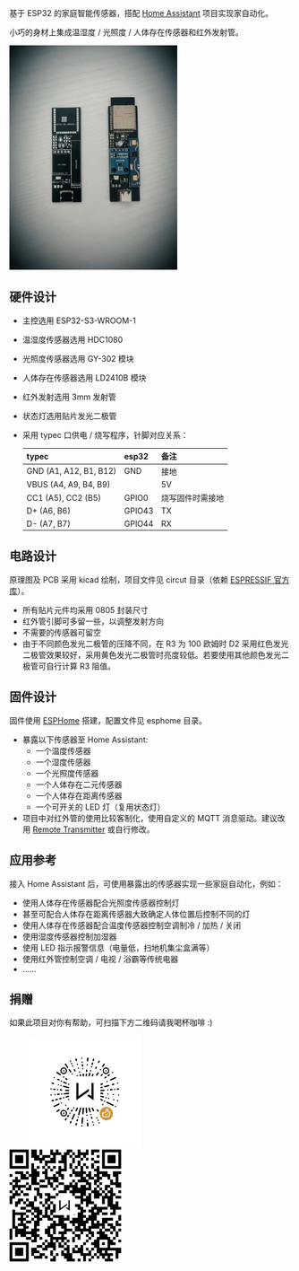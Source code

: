 基于 ESP32 的家庭智能传感器，搭配 [Home Assistant](https://www.home-assistant.io/) 项目实现家自动化。

小巧的身材上集成温湿度 / 光照度 / 人体存在传感器和红外发射管。

<img src="pic/pic.jpeg" width="300"/>

## 硬件设计
* 主控选用 ESP32-S3-WROOM-1
* 温湿度传感器选用 HDC1080
* 光照度传感器选用 GY-302 模块
* 人体存在传感器选用 LD2410B 模块
* 红外发射选用 3mm 发射管
* 状态灯选用贴片发光二极管
* 采用 typec 口供电 / 烧写程序，针脚对应关系：

    | typec | esp32 | 备注 |
    |---|---|---|
    | GND (A1, A12, B1, B12) | GND | 接地 |
    | VBUS (A4, A9, B4, B9) | | 5V |
    | CC1 (A5), CC2 (B5) | GPIO0 | 烧写固件时需接地 |
    | D+ (A6, B6) | GPIO43 | TX |
    | D- (A7, B7) | GPIO44 | RX |

## 电路设计
原理图及 PCB 采用 kicad 绘制，项目文件见 circut 目录（依赖 [ESPRESSIF 官方库](https://github.com/espressif/kicad-libraries)）。

* 所有贴片元件均采用 0805 封装尺寸
* 红外管引脚可多留一些，以调整发射方向
* 不需要的传感器可留空
* 由于不同颜色发光二极管的压降不同，在 R3 为 100 欧姆时 D2 采用红色发光二极管效果较好，采用黄色发光二极管时亮度较低。若要使用其他颜色发光二极管可自行计算 R3 阻值。

## 固件设计
固件使用 [ESPHome](https://esphome.io/) 搭建，配置文件见 esphome 目录。

* 暴露以下传感器至 Home Assistant:
    * 一个温度传感器
    * 一个湿度传感器
    * 一个光照度传感器
    * 一个人体存在二元传感器
    * 一个人体存在距离传感器
    * 一个可开关的 LED 灯（复用状态灯）
* 项目中对红外管的使用比较客制化，使用自定义的 MQTT 消息驱动。建议改用 [Remote Transmitter](https://esphome.io/components/remote_transmitter.html) 或自行修改。

## 应用参考
接入 Home Assistant 后，可使用暴露出的传感器实现一些家庭自动化，例如：
* 使用人体存在传感器配合光照度传感器控制灯
* 甚至可配合人体存在距离传感器大致确定人体位置后控制不同的灯
* 使用人体存在传感器配合温度传感器控制空调制冷 / 加热 / 关闭
* 使用湿度传感器控制加湿器
* 使用 LED 指示报警信息（电量低，扫地机集尘盒满等）
* 使用红外管控制空调 / 电视 / 浴霸等传统电器
* ……

## 捐赠
如果此项目对你有帮助，可扫描下方二维码请我喝杯咖啡 :)

&nbsp;&nbsp;&nbsp;&nbsp;&nbsp;&nbsp;&nbsp;&nbsp; <img src="donate/wechat.png" width="200" title="使用微信扫一扫" /> &nbsp;&nbsp;&nbsp;&nbsp;&nbsp;&nbsp;&nbsp;&nbsp;&nbsp;&nbsp;&nbsp;&nbsp;&nbsp;&nbsp;&nbsp;&nbsp; <img src="donate/alipay.png" width="200" title="使用支付宝扫一扫" />
